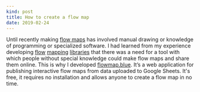 ```yaml
---
kind: post
title: How to create a flow map
date: 2019-02-24
---
```


Until recently making [flow maps](https://en.wikipedia.org/wiki/Flow_map) has involved manual drawing or knowledge of programming
 or specialized software. I had learned from my experience developing
 [flow](https://github.com/ilyabo/jflowmap)
 [mapping](https://github.com/ilyabo/jflowmap.js)
 [libraries](https://github.com/teralytics/flowmap.gl)
 that there was a need for a tool with which people without special knowledge could make flow maps and
 share them online. This is why I developed [flowmap.blue](https://flowmap.blue).
 It’s a web application for publishing interactive flow maps from data uploaded to Google Sheets.
 It's free, it requires no installation and allows anyone to create a flow map in no time.
